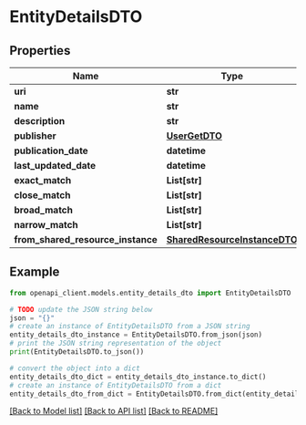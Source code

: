 # EntityDetailsDTO


## Properties

Name | Type | Description | Notes
------------ | ------------- | ------------- | -------------
**uri** | **str** |  | [optional] 
**name** | **str** |  | [optional] 
**description** | **str** |  | [optional] 
**publisher** | [**UserGetDTO**](UserGetDTO.md) |  | [optional] 
**publication_date** | **datetime** |  | [optional] 
**last_updated_date** | **datetime** |  | [optional] 
**exact_match** | **List[str]** |  | [optional] 
**close_match** | **List[str]** |  | [optional] 
**broad_match** | **List[str]** |  | [optional] 
**narrow_match** | **List[str]** |  | [optional] 
**from_shared_resource_instance** | [**SharedResourceInstanceDTO**](SharedResourceInstanceDTO.md) |  | [optional] 

## Example

```python
from openapi_client.models.entity_details_dto import EntityDetailsDTO

# TODO update the JSON string below
json = "{}"
# create an instance of EntityDetailsDTO from a JSON string
entity_details_dto_instance = EntityDetailsDTO.from_json(json)
# print the JSON string representation of the object
print(EntityDetailsDTO.to_json())

# convert the object into a dict
entity_details_dto_dict = entity_details_dto_instance.to_dict()
# create an instance of EntityDetailsDTO from a dict
entity_details_dto_from_dict = EntityDetailsDTO.from_dict(entity_details_dto_dict)
```
[[Back to Model list]](../README.md#documentation-for-models) [[Back to API list]](../README.md#documentation-for-api-endpoints) [[Back to README]](../README.md)


